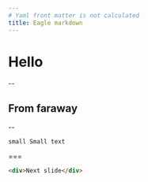 ```yaml
---
# Yaml front matter is not calculated
title: Eagle markdown
---
```


# Hello

--

## From faraway

--
```pug
small Small text
```
===
```html
<div>Next slide</div>
```